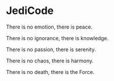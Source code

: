 # JediCode

There is no emotion, there is peace.

There is no ignorance, there is knowledge.

There is no passion, there is serenity.

There is no chaos, there is harmony.

There is no death, there is the Force.
